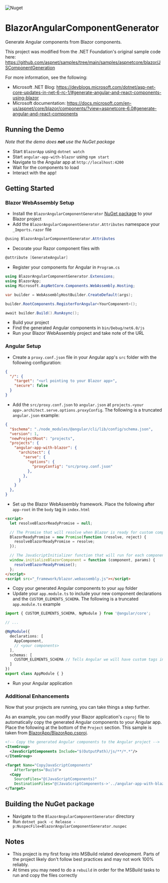 ![Nuget](https://img.shields.io/nuget/v/BlazorAngularComponentGenerator?style=flat-square)

# BlazorAngularComponentGenerator

Generate Angular components from Blazor components.

This project was modified from the .NET Foundation's original sample code here: https://github.com/aspnet/samples/tree/main/samples/aspnetcore/blazor/JSComponentGeneration

For more information, see the following:
* Microsoft .NET Blog: https://devblogs.microsoft.com/dotnet/asp-net-core-updates-in-net-6-rc-1/#generate-angular-and-react-components-using-blazor
* Microsoft documentation: https://docs.microsoft.com/en-us/aspnet/core/blazor/components/?view=aspnetcore-6.0#generate-angular-and-react-components

## Running the Demo

_Note that the demo does **not** use the NuGet package_

* Start `BlazorApp` using `dotnet watch`
* Start `angular-app-with-blazor` using `npm start`
* Navigate to the Angular app at `http://localhost:4200`
* Wait for the components to load
* Interact with the app!

## Getting Started

### Blazor WebAssembly Setup

* Install the `BlazorAngularComponentGenerator` [NuGet package](https://www.nuget.org/packages/BlazorAngularComponentGenerator/) to your Blazor project
* Add the `BlazorAngularComponentGenerator.Attributes` namespace your `_Imports.razor` file
```C#
@using BlazorAngularComponentGenerator.Attributes
```
* Decorate your Razor component files with
```C#
@attribute [GenerateAngular]
```
* Register your components for Angular in `Program.cs`
```C#
using BlazorAngularComponentGenerator.Extensions;
using BlazorApp;
using Microsoft.AspNetCore.Components.WebAssembly.Hosting;

var builder = WebAssemblyHostBuilder.CreateDefault(args);

builder.RootComponents.RegisterForAngular<YourComponent>();

await builder.Build().RunAsync();
```
* Build your project
* Find the generated Angular components in `bin/Debug/net6.0/js`
* Run your Blazor WebAssembly project and take note of the URL

### Angular Setup

* Create a `proxy.conf.json` file in your Angular app's `src` folder with the following configuration:
```JSON
{
  "/": {
    "target": "<url pointing to your Blazor app>",
    "secure": false
  }
}
```
* Add the `src/proxy.conf.json` to `angular.json` at `projects.<your app>.architect.serve.options.proxyConfig`. The following is a truncated `angular.json` example:
```JSON
{
  "$schema": "./node_modules/@angular/cli/lib/config/schema.json",
  "version": 1,
  "newProjectRoot": "projects",
  "projects": {
    "angular-app-with-blazor": {
      "architect": {
        "serve": {
          "options": {
            "proxyConfig": "src/proxy.conf.json"
          },
        },
      }
    }
  },
}
```
* Set up the Blazor WebAssembly framework. Place the following after `app-root` in the `body` tag in `index.html`
```HTML
<script>
  let resolveBlazorReadyPromise = null;

  // The Promise that will resolve when Blazor is ready for custom components
  BlazorReadyPromise = new Promise(function (resolve, reject) {
    resolveBlazorReadyPromise = resolve;
  });

  // The JavaScriptInitializer function that will run for each component when Blazor is ready for that component
  window.initializeBlazorComponent = function (component, params) {
    resolveBlazorReadyPromise();
  };
</script>
<script src="_framework/blazor.webassembly.js"></script>
```
* Copy your generated Angular components to your `app` folder
* Update your `app.module.ts` to include your new component declarations and the `CUSTOM_ELEMENTS_SCHEMA`. The following is a truncated `app.module.ts` example
```TypeScript
import { CUSTOM_ELEMENTS_SCHEMA, NgModule } from '@angular/core';

// ...

@NgModule({
  declarations: [
    AppComponent,
    // <your components>
  ],
  schemas: [
    CUSTOM_ELEMENTS_SCHEMA // Tells Angular we will have custom tags in our templates
  ]
})
export class AppModule { }
```
* Run your Angular application

### Additional Enhancements

Now that your projects are running, you can take things a step further.

As an example, you can modify your Blazor application's `csproj` file to automatically copy the generated Angular components to your Angular app. Place the following at the bottom of the `Project` section. This sample is taken from [BlazorApp/BlazorApp.csproj](BlazorApp/BlazorApp.csproj).

```XML
<!-- Copy the generated Angular components to the Angular project -->
<ItemGroup>
  <JavaScriptComponents Include="$(OutputPath)/js/**/*.*"/>
</ItemGroup>

<Target Name="CopyJavaScriptComponents"
    AfterTargets="Build">
  <Copy
    SourceFiles="@(JavaScriptComponents)"
    DestinationFiles="@(JavaScriptComponents->'../angular-app-with-blazor/src/app/components/%(RecursiveDir)%(Filename)%(Extension)')" />
</Target>
```

## Building the NuGet package

* Navigate to the `BlazorAngularComponentGenerator` directory
* Run `dotnet pack -c Release -p:NuspecFile=BlazorAngularComponentGenerator.nuspec`

## Notes

* This project is my first foray into MSBuild related development. Parts of the project likely don't follow best practices and may not work 100% reliably.
* At times you may need to do a `rebuild` in order for the MSBuild tasks to run and copy the files correctly
